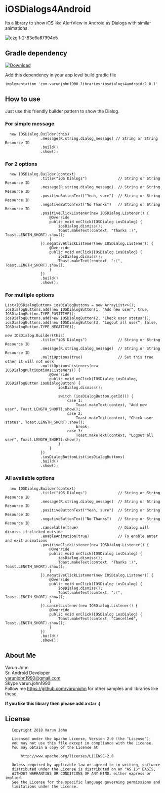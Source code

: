 # iOSDialogs4Android
Its a library to show iOS like AlertView in Android as Dialogs with similar animations.

![ezgif-2-83e6a67994e5](https://user-images.githubusercontent.com/24667361/75472665-d96f6700-59b9-11ea-886a-809d4fe92249.gif)

## Gradle dependency

[ ![Download](https://api.bintray.com/packages/varunjohn1990/Maven/iosdialogs4android/images/download.svg) ](https://bintray.com/varunjohn1990/Maven/iosdialogs4android/_latestVersion)

Add this dependency in your app level build.gradle file

```
implementation 'com.varunjohn1990.libraries:iosdialogs4android:2.0.1'
```

## How to use

Just use this friendly builder pattern to show the Dialog.

### For simple message
```
  new IOSDialog.Builder(this)
                .message(R.string.dialog_message) // String or String Resource ID
                .build()
                .show();
```

### For 2 options

```
  new IOSDialog.Builder(context)
                .title("iOS Dialogs")              // String or String Resource ID
                .message(R.string.dialog_message)  // String or String Resource ID
                .positiveButtonText("Yeah, sure")  // String or String Resource ID
                .negativeButtonText("No Thanks")   // String or String Resource ID
                .positiveClickListener(new IOSDialog.Listener() {
                    @Override
                    public void onClick(IOSDialog iosDialog) {
                        iosDialog.dismiss();
                        Toast.makeText(context, "Thanks :)", Toast.LENGTH_SHORT).show();
                    }
                }).negativeClickListener(new IOSDialog.Listener() {
                    @Override
                    public void onClick(IOSDialog iosDialog) {
                        iosDialog.dismiss();
                        Toast.makeText(context, ":(", Toast.LENGTH_SHORT).show();
                    }
                })
                .build()
                .show();
```

### For multiple options

```
List<IOSDialogButton> iosDialogButtons = new ArrayList<>();
iosDialogButtons.add(new IOSDialogButton(1, "Add new user", true, IOSDialogButton.TYPE_POSITIVE));
iosDialogButtons.add(new IOSDialogButton(2, "Check user status"));
iosDialogButtons.add(new IOSDialogButton(3, "Logout all user", false, IOSDialogButton.TYPE_NEGATIVE));

new IOSDialog.Builder(this)
                .title("iOS Dialogs")              // String or String Resource ID
                .message(R.string.dialog_message)  // String or String Resource ID
                .multiOptions(true)                // Set this true other it will not work
                .multiOptionsListeners(new IOSDialogMultiOptionsListeners() {
                    @Override
                    public void onClick(IOSDialog iosDialog, IOSDialogButton iosDialogButton) {
                        iosDialog.dismiss();

                        switch (iosDialogButton.getId()) {
                            case 1:
                                Toast.makeText(context, "Add new user", Toast.LENGTH_SHORT).show();
                            case 2:
                                Toast.makeText(context, "Check user status", Toast.LENGTH_SHORT).show();
                                break;
                            case 3:
                                Toast.makeText(context, "Logout all user", Toast.LENGTH_SHORT).show();
                        }
                    }
                })
                .iosDialogButtonList(iosDialogButtons)
                .build()
                .show();
```

### All available options

```
  new IOSDialog.Builder(context)
                .title("iOS Dialogs")              // String or String Resource ID
                .message(R.string.dialog_message)  // String or String Resource ID
                .positiveButtonText("Yeah, sure")  // String or String Resource ID
                .negativeButtonText("No Thanks")   // String or String Resource ID
                .cancelable(true)                  // Dialog will dismiss if clicked outside
                .enableAnimation(true)             // To enable enter and exit animations
                .positiveClickListener(new IOSDialog.Listener() {
                    @Override
                    public void onClick(IOSDialog iosDialog) {
                        iosDialog.dismiss();
                        Toast.makeText(context, "Thanks :)", Toast.LENGTH_SHORT).show();
                    }
                }).negativeClickListener(new IOSDialog.Listener() {
                    @Override
                    public void onClick(IOSDialog iosDialog) {
                        iosDialog.dismiss();
                        Toast.makeText(context, ":(", Toast.LENGTH_SHORT).show();
                    }
                }).cancelListener(new IOSDialog.Listener() {
                    @Override
                    public void onClick(IOSDialog iosDialog) {
                        Toast.makeText(context, "Cancelled", Toast.LENGTH_SHORT).show();
                    }
                })
                .build()
                .show();
```


## About Me

Varun John<br />
Sr. Android Developer<br />
varunjohn1990@gmail.com<br />
Skype varun.john1990<br />
Follow me https://github.com/varunjohn for other samples and libraries like these

**If you like this library then please add a star :)**


## License
```
   Copyright 2018 Varun John

   Licensed under the Apache License, Version 2.0 (the "License");
   you may not use this file except in compliance with the License.
   You may obtain a copy of the License at

       http://www.apache.org/licenses/LICENSE-2.0

   Unless required by applicable law or agreed to in writing, software
   distributed under the License is distributed on an "AS IS" BASIS,
   WITHOUT WARRANTIES OR CONDITIONS OF ANY KIND, either express or implied.
   See the License for the specific language governing permissions and
   limitations under the License.
```
